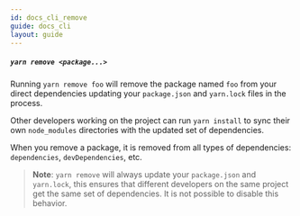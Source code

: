 ```yaml
---
id: docs_cli_remove
guide: docs_cli
layout: guide
---
```


##### `yarn remove <package...>` <a class="toc" id="toc-yarn-remove-package" href="#toc-yarn-remove-package"></a>

Running `yarn remove foo` will remove the package named `foo` from your direct
dependencies updating your `package.json` and `yarn.lock` files in the process.

Other developers working on the project can run `yarn install` to sync their
own `node_modules` directories with the updated set of dependencies.

When you remove a package, it is removed from all types of dependencies:
`dependencies`, `devDependencies`, etc.

> **Note**: `yarn remove` will always update your `package.json` and
> `yarn.lock`, this ensures that different developers on the same project get
> the same set of dependencies. It is not possible to disable this behavior.
